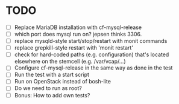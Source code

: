 # TODO

- [ ] Replace MariaDB installation with cf-mysql-release
- [ ] which port does mysql run on? jepsen thinks 3306.
- [ ] replace mysqld-style start/stop/restart with monit commands
- [ ] replace grepkill-style restart with 'monit restart'
- [ ] check for hard-coded paths (e.g. configuration) that's located elsewhere on the stemcell (e.g. /var/vcap/...)
- [ ] Configure cf-mysql-release in the same way as done in the test
- [ ] Run the test with a start script
- [ ] Run on OpenStack instead of bosh-lite
- [ ] Do we need to run as root?
- [ ] Bonus: How to add own tests?
